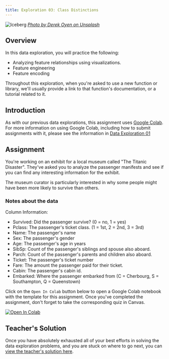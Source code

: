 ```yaml
---
title: Exploration 03: Class Distinctions
---
```


![Iceberg]({{URLROOT}}/shared/img/iceberg.jpg)
*[Photo by Derek Oyen on Unsplash](https://unsplash.com/photos/4ReskwNsh68)*

## Overview

In this data exploration, you will practice the following:

* Analyzing feature relationships using visualizations.
* Feature engineering 
* Feature encoding

Throughout this exploration, when you're asked to use a new function or library, we'll usually provide a link to that function's documentation, or a tutorial related to it.

## Introduction

As with our previous data explorations, this assignment uses [Google Colab](http://colab.research.google.com). For more information on using Google Colab, including how to submit assignments with it, please see the information in [Data Exploration 01](./exploration-01.html) 

## Assignment

You're working on an exhibit for a local museum called "The Titanic Disaster". They've asked you to analyze the passenger manifests and see if you can find any interesting information for the exhibit. 

The museum curator is particularly interested in why some people might have been more likely to survive than others.


### Notes about the data

Column Information:

* Survived: Did the passenger survive? (0 = no, 1 = yes)
* Pclass: The passenger's ticket class. (1 = 1st, 2 = 2nd, 3 = 3rd)
* Name: The passenger's name
* Sex: The passenger's gender
* Age: The passenger's age in years
* SibSp: Count of the passenger's siblings and spouse also aboard.
* Parch: Count of the passenger's parents and children also aboard.
* Ticket: The passenger's ticket number
* Fare: The amount the passenger paid for their ticket.
* Cabin: The passenger's cabin id.
* Embarked: Where the passenger embarked from (C = Cherbourg, S = Southampton, Q = Queenstown)

Click on the `Open In Colab` button below to open a Google Colab notebook with the template for this assignment. Once you've completed the assignment, don't forget to take the corresponding quiz in Canvas. 

[![Open In Colab](https://colab.research.google.com/assets/colab-badge.svg)](https://colab.research.google.com/github/byui-cse/cse450-course/blob/master/notebooks/Exploration_03.ipynb)

## Teacher's Solution

Once you have absolutely exhausted all of your best efforts in solving the data exploration problems, and you are stuck on where to go next, you can [view the teacher's solution here](https://colab.research.google.com/github/byui-cse/cse450-course/blob/master/notebooks/Exploration_03_Solved.ipynb).

